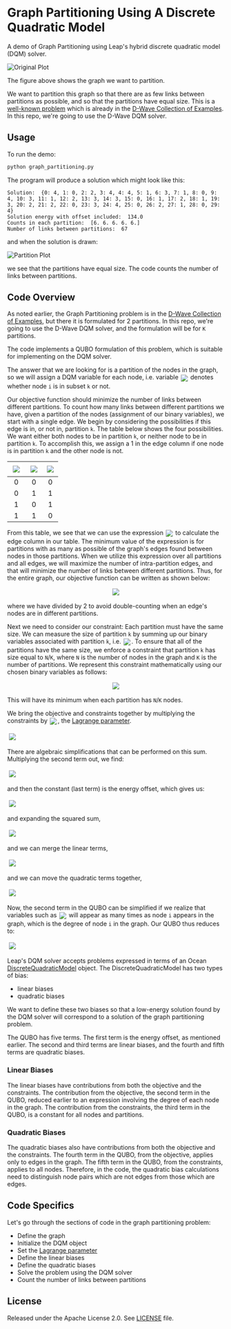 # Graph Partitioning Using A Discrete Quadratic Model

A demo of Graph Partitioning using Leap's hybrid discrete quadratic model (DQM) solver.

![Original Plot](readme_imgs/not_partition_yet.png)

The figure above shows the graph we want to partition.

We want to partition this graph so that there are as few links between
partitions as possible, and so that the partitions have equal size.
This is a [well-known problem](https://en.wikipedia.org/wiki/Graph_partition) which is already in the [D-Wave Collection of Examples](https://github.com/dwave-examples/graph-partitioning). In this repo, we're going to use the D-Wave DQM 
solver.

## Usage

To run the demo:

```bash
python graph_partitioning.py
```

The program will produce a solution which might look like this:

```
Solution:  {0: 4, 1: 0, 2: 2, 3: 4, 4: 4, 5: 1, 6: 3, 7: 1, 8: 0, 9: 4, 10: 3, 11: 1, 12: 2, 13: 3, 14: 3, 15: 0, 16: 1, 17: 2, 18: 1, 19: 3, 20: 2, 21: 2, 22: 0, 23: 3, 24: 4, 25: 0, 26: 2, 27: 1, 28: 0, 29: 4}
Solution energy with offset included:  134.0
Counts in each partition:  [6. 6. 6. 6. 6.]
Number of links between partitions:  67
```

and when the solution is drawn:

![Partition Plot](readme_imgs/partition.png)

we see that the partitions have equal size. The code counts the number of links
between partitions.

## Code Overview
As noted earlier, the Graph Partitioning problem is in the [D-Wave Collection of Examples](https://github.com/dwave-examples/graph-partitioning), but there it is formulated for 2 partitions. In this repo, we're going to use the D-Wave DQM solver, and the formulation will be for `K` partitions.

The code implements a QUBO formulation of this problem, which is suitable for implementing on the DQM solver.

The answer that we are looking for is a partition of the nodes in the graph, so
we will assign a DQM variable for each node, i.e. variable <img align=center style="border:2px solid white; background:white" src="https://latex.codecogs.com/svg.latex?\small\pagecolor{white}x_{ik}">
denotes whether node `i` is in subset `k` or not.

Our objective function should minimize the number of 
links between different partitions. To
count how many links between different partitions we have, 
given a partition of the nodes (assignment of our binary variables), 
we start with a single edge. We begin by considering the possibilities
if this edge is in, or not in, partition `k`. The table below shows the
four possibilities. We want either both nodes to be in partition `k`, or 
neither node to be in partition `k`. To accomplish this, we assign a 1
in the edge column if one node is in partition `k` and the other node is not.

| <img align=center style="border:5px solid white; background:white" src="https://latex.codecogs.com/svg.latex?\pagecolor{white} x_{ik}"> | <img align=center style="border:4px solid white; background:white" src="https://latex.codecogs.com/svg.latex?\pagecolor{white} x_{jk}"> | <img align=center style="border:2px solid white; background:white" src="https://latex.codecogs.com/svg.latex?\pagecolor{white} \text{edge} (i,j)">|
| :---: | :---: | :---: |
| 0 | 0 | 0 |
| 0 | 1 | 1 |
| 1 | 0 | 1 |
| 1 | 1 | 0 |


From this table, we see that we can use the expression <img align=center style="border:2px solid white; background:white" src="https://latex.codecogs.com/svg.latex?\small\pagecolor{white}x_{ik}+x_{jk}-2x_{ik}x_{jk}"> to calculate the edge column in our table. 
The minimum value of the expression is for partitions with as many as possible
of the graph's edges found between nodes in those partitions. When we utilize
this expression over all partitions and all edges, we will maximize the number 
of intra-partition edges, and that will minimize the number of links
between different partitions. Thus, for the entire graph, our objective
function can be written as shown below:

<p align=center>
<img style="border:2px solid white" 
src="https://latex.codecogs.com/svg.latex?\large\pagecolor{white}\text{Objective}=\frac{1}{2}\sum_{k=1}^K\sum_{(i,j)\in E}\left(x_{ik}+x_{jk}-2x_{ik}x_{jk}\right)">
</p>

where we have divided by 2 to avoid double-counting when an edge's nodes are 
in different partitions.

Next we need to consider our constraint:  Each partition must have the
same size.  We can measure the size of partition `k` by summing up our binary
variables associated with partition `k`, i.e. 
<img align=center style="border:2px solid white; background:white" src="https://latex.codecogs.com/svg.latex?\small\pagecolor{white}
(x_{1k} + x_{2k} + \ldots )">.
To ensure that all of the partitions have the same size, we enforce a
constraint that partition `k` has size equal to `N`/`K`, where `N` is the number
of nodes in the graph and `K` is the number of partitions.
We represent this constraint mathematically using our chosen
binary variables as follows:


<p align=center>
<img style="border:2px solid white; background:white"
src="https://latex.codecogs.com/svg.latex?\large\pagecolor{white}
\text{Constraint} = \sum_{k=1}^K \left( \sum_{i=1}^N x_{ik} - \frac{N}{K} \right)^2">
</p>

This will have its minimum when each partition has `N`/`K`  nodes.

We bring the objective and constraints together by multiplying the 
constraints by <img align=center style="border:2px solid white; background:white" src="https://latex.codecogs.com/svg.latex?\small\pagecolor{white}\gamma">,
 the [Lagrange parameter](https://en.wikipedia.org/wiki/Lagrange_multiplier).


<p align=left>
<img style="border:4px solid white; background:white"
src="https://latex.codecogs.com/svg.latex?\large\pagecolor{white}
\text{QUBO} = \frac{1}{2} \sum_{k=1}^K \sum_{(i,j)\in E} \left( x_{ik} + x_{jk} - 2 x_{ik} x_{jk} \right) + \gamma \sum_{k=1}^K \left( \sum_{i=1}^Nx_{ik} - \frac{N}{K} \right)^2">
</p>

There are algebraic simplifications that can be performed on this sum.
Multiplying the second term out, we find:


<p align=left>
<img style="border:4px solid white; background:white"
src="https://latex.codecogs.com/svg.latex?\large\pagecolor{white}\begin{align*}
\text{QUBO} = \frac{1}{2} \sum_{k=1}^K \sum_{(i,j)\in E} \left( x_{ik} + x_{jk} - 2 x_{ik} x_{jk} \right)+ \gamma \sum_{k=1}^K \left( \sum_{i=1}^N x_{ik} \right)^2
 + \gamma \sum_{k=1}^K \left( -2\frac{N}{K} \sum_{i=1}^N x_{ik} \right) + \gamma \sum_{k=1}^K \frac{N^2}{K^2}
\end{align*}">
</p>

and then the constant (last term) is the energy offset, which gives us:

<p align=left>
<img style="border:4px solid white; background:white"
src="https://latex.codecogs.com/svg.latex?\large\pagecolor{white}\begin{align*}
\text{QUBO} = \gamma \frac{N^2}{K} + \frac{1}{2} \sum_{k=1}^K \sum_{(i,j) \in E} \left(x_{ik} + x_{jk} -2 x_{ik} x_{jk} \right)
 + \gamma \sum_{k=1}^K \left(\sum_{i=1}^N x_{ik} \right)^2 + \gamma \sum_{k=1}^K \left( -2 \frac{N}{K} \sum_{i=1}^N x_{ik} \right)
\end{align*}">
</p>

and expanding the squared sum,

<p align=left>
<img style="border:4px solid white; background:white"
src="https://latex.codecogs.com/svg.latex?\large\pagecolor{white}\begin{align*}
\text{QUBO} = \gamma \frac{N^2}{K} + \frac{1}{2} \sum_{k=1}^K \sum_{(i,j) \in E} \left(x_{ik} + x_{jk} -2 x_{ik} x_{jk} \right)
 + \gamma \sum_{k=1}^K \left(\sum_{i=1}^N x_{ik} + 2\sum_{i=1}^N \sum_{j > i}^N x_{ik} x_{jk} \right)
 + \gamma \sum_{k=1}^K \left( -2 \frac{N}{K} \sum_{i=1}^N x_{ik} \right)
\end{align*}">
</p>

and we can merge the linear terms,

<p align=left>
<img style="border:4px solid white; background:white"
src="https://latex.codecogs.com/svg.latex?\large\pagecolor{white}\begin{align*}
\text{QUBO} = \gamma \frac{N^2}{K} + \frac{1}{2} \sum_{k=1}^K \sum_{(i,j) \in E} \left(x_{ik} + x_{jk} -2 x_{ik} x_{jk} \right) + \gamma \big( 1 - 2\frac{N}{K} \big) \sum_{k=1}^K \sum_{i=1}^N x_{ik} + 2\gamma \sum_{k=1}^K \sum_{i=1}^N \sum_{j>i}^N x_{ik} x_{jk}
\end{align*}">
</p>


and we can move the quadratic terms together,

<p align=left>
<img style="border:4px solid white; background:white"
src="https://latex.codecogs.com/svg.latex?\large\pagecolor{white}\begin{align*}
\text{QUBO} = \gamma \frac{N^2}{K} + \frac{1}{2} \sum_{k=1}^K \sum_{(i,j) \in E} \left(x_{ik} + x_{jk} \right) + \gamma \big( 1 - 2\frac{N}{K} \big) \sum_{k=1}^K \sum_{i=1}^N x_{ik} - \sum_{k=1}^K \sum_{(i,j) \in E} x_{ik} x_{jk} +  2\gamma \sum_{k=1}^K \sum_{i=1}^N \sum_{j>i}^N x_{ik} x_{jk}
\end{align*}">
</p>

Now, the second term in the QUBO can be simplified if we realize that variables such as <img align=center style="border:2px solid white; background:white" src="https://latex.codecogs.com/svg.latex?\small\pagecolor{white} x_{ik}"> will
appear as many times as node `i` appears in the graph, which is the
degree of node `i` in the graph. Our QUBO thus reduces to:


<p align=left>
<img style="border:4px solid white; background:white"
src="https://latex.codecogs.com/svg.latex?\large\pagecolor{white}\begin{align*}
\text{QUBO} = \gamma \frac{N^2}{K} + \frac{1}{2} \sum_{k=1}^K \sum_{i=1}^N \text{deg}(i) \, x_{ik} + \gamma \big( 1 - 2\frac{N}{K} \big) \sum_{k=1}^K \sum_{i=1}^N x_{ik} - \sum_{k=1}^K \sum_{(i,j) \in E} x_{ik} x_{jk} +  2\gamma \sum_{k=1}^K \sum_{i=1}^N \sum_{j>i}^N x_{ik} x_{jk}
\end{align*}">
</p>

Leap's DQM solver accepts problems expressed in terms of an
Ocean [DiscreteQuadraticModel](https://docs.ocean.dwavesys.com/en/stable/docs_dimod/reference/dqm.html) object.
The DiscreteQuadraticModel has two types of bias:

* linear biases
* quadratic biases

We want to define these two biases so that a low-energy solution found by the DQM solver will correspond to a solution of the graph partitioning problem.

The QUBO has five terms. The first term is the energy offset, as mentioned
earlier. The second and third terms are linear biases, and the fourth and
fifth terms are quadratic biases.

### Linear Biases

The linear biases have contributions from both the objective and the
constraints. The contribution from the objective, the second term in the QUBO,
 reduced earlier to an expression involving the degree of each node in the 
graph. The contribution from the constraints, the third term in the QUBO,
is a constant for all nodes and partitions.

### Quadratic Biases

The quadratic biases also have contributions from both the objective and the
constraints. The fourth term in the QUBO, from the objective, applies only
to edges in the graph. The fifth term in the QUBO, from the constraints,
applies to all nodes. Therefore, in the code, the quadratic bias calculations
need to distinguish node pairs which are not edges from those which are edges.

## Code Specifics

Let's go through the sections of code in the graph partitioning problem:

* Define the graph
* Initialize the DQM object
* Set the [Lagrange parameter](https://en.wikipedia.org/wiki/Lagrange_multiplier)
* Define the linear biases
* Define the quadratic biases
* Solve the problem using the DQM solver
* Count the number of links between partitions

## License

Released under the Apache License 2.0. See [LICENSE](LICENSE) file.
